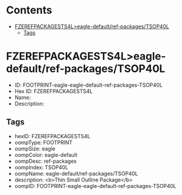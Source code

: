 



Contents
========

* [FZEREFPACKAGESTS4L>eagle-default/ref-packages/TSOP40L](#fzerefpackagests4leagle-defaultref-packagestsop40l)
	* [Tags](#tags)

# FZEREFPACKAGESTS4L>eagle-default/ref-packages/TSOP40L

- ID: FOOTPRINT-eagle-eagle-default-ref-packages-TSOP40L
- Hex ID: FZEREFPACKAGESTS4L
- Name: 
- Description: 

## Tags

- hexID: FZEREFPACKAGESTS4L
- oompType: FOOTPRINT
- oompSize: eagle
- oompColor: eagle-default
- oompDesc: ref-packages
- oompIndex: TSOP40L
- oompName: eagle-default/ref-packages/TSOP40L
- description: &lt;b&gt;Thin Small Outline Package&lt;/b&gt;
- oompID: FOOTPRINT-eagle-eagle-default-ref-packages-TSOP40L
